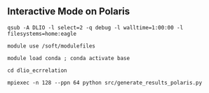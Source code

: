 
## Interactive Mode on Polaris 

`qsub -A DLIO -l select=2 -q debug -l walltime=1:00:00 -l filesystems=home:eagle`

```
module use /soft/modulefiles

module load conda ; conda activate base

cd dlio_ecrrelation

mpiexec -n 128 --ppn 64 python src/generate_results_polaris.py

```
